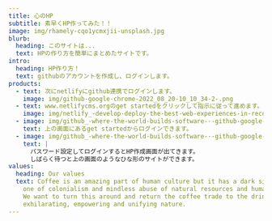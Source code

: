 ```yaml
---
title: 心のHP
subtitle: 素早くHP作ってみた！！
image: img/rhamely-cqo1ycmxjii-unsplash.jpg
blurb:
  heading: このサイトは...
  text: HPの作り方を簡単にまとめたサイトです。
intro:
  heading: HP作り方！
  text: githubのアカウントを作成し、ログインします。
products:
  - text: 次にnetlifyにgithub連携でログインします。
    image: img/github-google-chrome-2022_08_20-10_10_34-2-.png
  - text: www.netlifycms.orgのget startedをクリックして指示に従って進めます。
    image: img/netlify_-develop-deploy-the-best-web-experiences-in-record-time-google-chrome-2022_08_20-10_18_42-3-.png
  - image: img/github_-where-the-world-builds-software-·-github-google-chrome-2022_08_15-11_49_20-2-.png
    text: 上の画面にあるget startedからログインできます。
  - image: img/github_-where-the-world-builds-software-·-github-google-chrome-2022_08_15-11_05_28-2-.png
    text: |
      パスワード設定してログインするとHP作成画面が出てきます。
      しばらく待つと上の画面のようなひな形のサイトができます。
values:
  heading: Our values
  text: Coffee is an amazing part of human culture but it has a dark side too –
    one of colonialism and mindless abuse of natural resources and human lives.
    We want to turn this around and return the coffee trade to the drink’s
    exhilarating, empowering and unifying nature.
---
```

